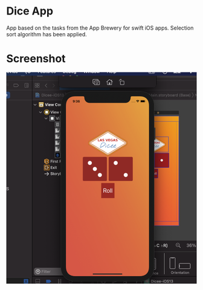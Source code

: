 
# Dice App

App based on the tasks from the App Brewery for swift iOS apps. Selection sort algorithm has been applied.



# Screenshot
![alt](https://github.com/fion21/Dice-Swift/blob/main/diceapp1.png)
